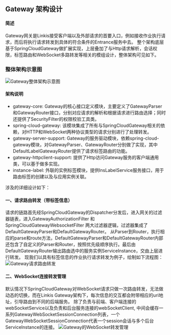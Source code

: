 ## Gateway 架构设计

#### 简述
Gateway网关是Linkis接受客户端以及外部请求的首要入口，例如接收作业执行请求，而后将执行请求转发到具体的符合条件的Entrance服务中去。
整个架构底层基于SpringCloudGateway做扩展实现，上层叠加了与Http请求解析，会话权限，标签路由和WebSocket多路转发等相关的模组设计，整体架构可见如下。

### 整体架构示意图

![Gateway整体架构示意图](/src/assets/docs/architecture/gateway/gateway_server_global.png)

#### 架构说明
- gateway-core: Gateway的核心接口定义模块，主要定义了GatewayParser和GatewayRouter接口，分别对应请求的解析和根据请求进行路由选择；同时还提供了SecurityFilter的权限校验工具类。
- spring-cloud-gateway: 该模块集成了所有与SpringCloudGateway相关的依赖，对HTTP和WebSocket两种协议类型的请求分别进行了处理转发。
- gateway-server-support: Gateway的服务驱动模块，依赖spring-cloud-gateway模块，对GatewayParser、GatewayRouter分别做了实现，其中DefaultLabelGatewayRouter提供了请求标签路由的功能。
- gateway-httpclient-support: 提供了Http访问Gateway服务的客户端通用类，可以基于做多实现。
- instance-label: 外联的实例标签模块，提供InsLabelService服务接口，用于路由标签的创建以及与应用实例关联。

涉及的详细设计如下：

#### 一、请求路由转发（带标签信息）
请求的链路首先经SpringCloudGateway的Dispatcher分发后，进入网关的过滤器链表，进入GatewayAuthorizationFilter 和 SpringCloudGatewayWebsocketFilter 两大过滤器逻辑，过滤器集成了DefaultGatewayParser和DefaultGatewayRouter。
从Parser到Router，执行相应的parse和route方法，DefaultGatewayParser和DefaultGatewayRouter内部还包含了自定义的Parser和Router，按照优先级顺序执行。最后由DefaultGatewayRouter输出路由选中的服务实例ServiceInstance，交由上层进行转发。
现我们以具有标签信息的作业执行请求转发为例子，绘制如下流程图：
![Gateway请求路由转发](/src/assets/docs/architecture/gateway/gateway_server_dispatcher.png)


#### 二、WebSocket连接转发管理
默认情况下SpringCloudGateway对WebSocket请求只做一次路由转发，无法做动态的切换，而在Linkis Gateway架构下，每次信息的交互都会附带相应的uri地址，引导路由到不同的后端服务。
除了负责与前端、客户端连接的webSocketService以及负责和后台服务连接的webSocketClient, 中间会缓存一系列GatewayWebSocketSessionConnection列表，一个GatewayWebSocketSessionConnection代表一个session会话与多个后台ServiceInstance的连接。
![Gateway的WebSocket转发管理](/src/assets/docs/architecture/gateway/gatway_websocket.png)
